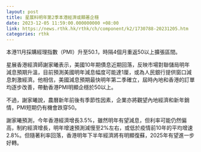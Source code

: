 ```yaml
---
layout: post
title: 星展料明年第2季本港經濟或顯著企穩
date: 2023-12-05 11:59:00.000000000 +08:00
link: https://news.rthk.hk/rthk/ch/component/k2/1730788-20231205.htm
categories: rthk
---
```


本港11月採購經理指數（PMI）升至50.1，時隔4個月重返50以上擴張區間。

星展香港經濟師謝家曦表示，美國10年期債息近期回落，反映市場對聯儲局明年減息預期升溫，目前預測美國明年減息幅度可能達1厘，或為人民銀行提供窗口減息刺激經濟。他相信，美國減息預期最快明年第二季確立，屆時內地和香港的訂單均逐步改善，帶動香港PMI明顯企穩於50以上。

不過，謝家曦說，農曆新年前後有季節性因素，企業亦將觀望內地經濟和新年銷情，PMI短期仍有機會跌穿50。

謝家曦預測，今年香港經濟增長3.5%，雖然明年有望減息，但利率可能仍然偏高，制約經濟增長，明年增速預測減慢至2%左右，或低於疫情前10年的平均增速2.8%。但隨著利率回落，香港明年下半年經濟將有明顯復蘇，2025年有望進一步好轉。
